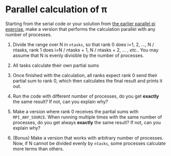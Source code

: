 <!-- Adapted from material by EPCC https://github.com/EPCCed/archer2-MPI-2020-05-14 -->

# Parallel calculation of π

Starting from the serial code or your solution from [the earlier parallel pi exercise](../parallel-pi-two-procs), make a version
that performs the calculation parallel with any number of processes.

1. Divide the range over N in `ntasks`, so that rank 0 does i=1, 2, ..., N / ntasks, rank 1 does
   i=N / ntasks + 1, N / ntasks + 2, ... , *etc.*. You
   may assume that N is evenly divisible by the number of processes.

2. All tasks calculate their own partial sums

3. Once finished with the calculation, all ranks expect rank 0 send their partial sum to rank 0,
   which then calculates the final result and prints it out.

4. Run the code with different number of processes, do you get **exactly** the same
   result? If not, can you explain why?

5. Make a version where rank 0 receives the partial sums with `MPI_ANY_SOURCE`. When running
  multiple times with the same number of processes, do you get always **exactly** the same result?
  If not, can you explain why?

6. (Bonus) Make a version that works with arbitrary number of processes. Now,
  if N cannot be divided evenly by `ntasks`, some processes
  calculate more terms than others.
